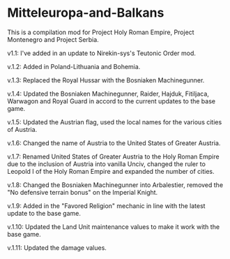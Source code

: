 # Mitteleuropa-and-Balkans
This is a compilation mod for Project Holy Roman Empire, Project Montenegro and Project Serbia.

v1.1: I've added in an update to Nirekin-sys's Teutonic Order mod.

v.1.2: Added in Poland-Lithuania and Bohemia.

v.1.3: Replaced the Royal Hussar with the Bosniaken Machinegunner.

v.1.4: Updated the Bosniaken Machinegunner, Raider, Hajduk, Fitiljaca, Warwagon and Royal Guard in accord to the current updates to the base game.

v.1.5: Updated the Austrian flag, used the local names for the various cities of Austria.

v.1.6: Changed the name of Austria to the United States of Greater Austria.

v.1.7: Renamed United States of Greater Austria to the Holy Roman Empire due to the inclusion of Austria into vanilla Unciv, changed the ruler to Leopold I of the Holy Roman Empire and expanded the number of cities.

v.1.8: Changed the Bosniaken Machinegunner into Arbalestier, removed the "No defensive terrain bonus" on the Imperial Knight.

v.1.9: Added in the "Favored Religion" mechanic in line with the latest update to the base game.

v.1.10: Updated the Land Unit maintenance values to make it work with the base game.

v.1.11: Updated the damage values.
